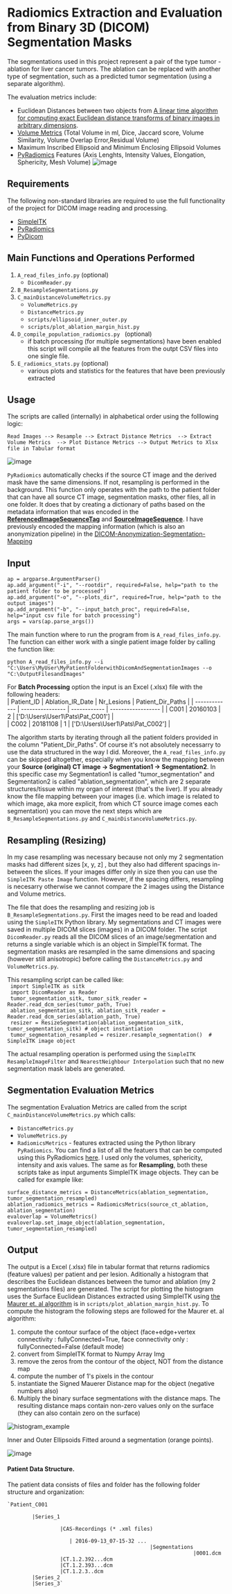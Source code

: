 # Radiomics Extraction and Evaluation from Binary 3D (DICOM) Segmentation Masks

The segmentations used in this project represent a pair of the type tumor - ablation for liver cancer tumors.  The ablation can be replaced with another type of segmentation, such as a predicted tumor segmentation (using a separate algorithm). 

The evaluation metrics include:
-  Euclidean Distances between two objects from [A linear time algorithm for computing exact Euclidean distance transforms of binary images in arbitrary dimensions](https://ieeexplore.ieee.org/abstract/document/1177156). 
- [Volume Metrics](https://itk.org/SimpleITKDoxygen/html/classitk_1_1simple_1_1LabelOverlapMeasuresImageFilter.html) (Total Volume in ml, Dice, Jaccard score, Volume Similarity, Volume Overlap Error,Residual Volume)
- Maximum Inscribed Ellipsoid and Minimum Enclosing Ellipsoid Volumes 
- [PyRadiomics](https://pyradiomics.readthedocs.io/en/latest/) Features (Axis Lenghts, Intensity Values, Elongation, Sphericity, Mesh Volume)
![image](https://user-images.githubusercontent.com/20581812/77424220-048a8200-6dd1-11ea-82fc-e9803232a7b5.png)

## Requirements
The following non-standard libraries are required to use the full functionality of the project for DICOM image reading and processing.
* [SimpleITK](https://github.com/SimpleITK/SimpleITK)
* [PyRadiomics](https://github.com/Radiomics/pyradiomics)
* [PyDicom](https://github.com/pydicom/pydicom)

## Main Functions and Operations Performed
1. `A_read_files_info.py` (optional)
    - `DicomReader.py`
2. `B_ResampleSegmentations.py`
3. `C_mainDistanceVolumeMetrics.py`
    - `VolumeMetrics.py`
    - `DistanceMetrics.py`
    - `scripts/ellipsoid_inner_outer.py`
    - `scripts/plot_ablation_margin_hist.py`
4. `D_compile_population_radiomics.py ` (optional)
    - if batch processing (for multiple segmentations) have been enabled this script will compile all the features from the outpt CSV files into one single file.
5. `E_radiomics_stats.py` (optional)
    - various plots and statistics for the features that have been previously extracted

## Usage
The scripts are called (internally) in alphabetical order using the folllowing logic:  

    Read Images --> Resample --> Extract Distance Metrics  --> Extract Volume Metrics  --> Plot Distance Metrics --> Output Metrics to Xlsx file in Tabular format
 
 ![image](https://user-images.githubusercontent.com/20581812/77426347-99db4580-6dd4-11ea-9606-aac92efd3045.png)


`PyRadiomics` automatically checks if the source CT image and the derived mask have the same dimensions. If not, resampling is performed in the background.
This function only operates with the path to the patient folder that can have all source CT image, segmentation masks, other files, all in one folder. It does that by creating a dictionary of paths based on the metadata information that was encoded in the [**ReferencedImageSequenceTag**](https://dicom.innolitics.com/ciods/basic-structured-display/structured-display-image-box/00720422/00081140) and [**SourceImageSequence**](https://dicom.innolitics.com/ciods/rt-beams-treatment-record/general-reference/00082112). I have previously encoded the mapping information (which is also an anonymization pipeline) in the [DICOM-Anonymization-Segmentation-Mapping](https://github.com/raluca-san/python-util-scripts/blob/master/A_fix_segmentations_dcm.py)
## Input
    ap = argparse.ArgumentParser()
    ap.add_argument("-i", "--rootdir", required=False, help="path to the patient folder to be processed")
    ap.add_argument("-o", "--plots_dir", required=True, help="path to the output images")
    ap.add_argument("-b", "--input_batch_proc", required=False, help="input csv file for batch processing")
    args = vars(ap.parse_args())
The main function where to run the program from is `A_read_files_info.py`.
The function can either work with a single patient image folder by calling the function like:

`python A_read_files_info.py --i "C:\Users\MyUser\MyPatientFolderwithDicomAndSegmentationImages --o "C:\OutputFilesandImages"`  

For **Batch Processing** option the input is an Excel (.xlsx) file with the following headers:  
| Patient_ID    | Ablation_IR_Date |   Nr_Lesions | Patient_Dir_Paths                    |
| ------------- | ---------------- | ------------ | ------------------                   | 
| C001          | 20160103         |    2         | ['D:\\Users\\User1\\Pats\\Pat_C001'] |    
| C002          | 20181108         |    1         | ['D:\\Users\\User1\\Pats\\Pat_C002'] |    


The algorithm starts by iterating through all the patient folders provided in the column "Patient_Dir_Paths". Of course it's not absolutely necessarry to use the data structured in the way I did. Moreover, the `A_read_files_info.py` can be skipped altogether, especially when you know the mapping between your **Source (original) CT image -> Segmentation1 -> Segmentation2**. In this specific case my Segmentation1 is called "tumor_segmentation" and Segmentation2 is called "ablation_segmentation", which are 2 separate structures/tissue within my organ of interest (that's the liver). If you already know the file mapping between your images (i.e. which image is related to which image, aka more explicit, from which CT source image comes each segmentation) you can move the next steps which are `B_ResampleSegmentations.py` and `C_mainDistanceVolumeMetrics.py`.

## Resampling (Resizing)
In my case resampling was necessary because not only my 2 segmentation masks had different sizes [x, y, z] , but they also had different spacings in-between the slices. If your images differ only in size then you can use the `SimpleITK Paste Image` function. However, if the spacing differs, resampling is necesarry otherwise we cannot compare the 2 images using the Distance and Volume metrics.  

The file that does the resampling and resizing job is `B_ResampleSegmentations.py`. First the images need to be read and loaded using the `SimpleITK` Python library. My segmentations and CT images were saved in multiple DICOM slices (images) in a DICOM folder. The script `DicomReader.py` reads all the DICOM slices of an image/segmentation and returns a single variable which is an object in SimpleITK format. The segmentation masks are resampled in the same dimensions and spacing (however still anisotropic) before calling the `DistanceMetrics.py` and `VolumeMetrics.py`.  

This resampling script can be called like:  
   ` import SimpleITK as sitk`  
   ` import DicomReader as Reader`  
   ` tumor_segmentation_sitk, tumor_sitk_reader = Reader.read_dcm_series(tumor_path, True)`  
   ` ablation_segmentation_sitk, ablation_sitk_reader = Reader.read_dcm_series(ablation_path, True)`  
   ` resizer = ResizeSegmentation(ablation_segmentation_sitk, tumor_segmentation_sitk) # object instantiation`  
   ` tumor_segmentation_resampled = resizer.resample_segmentation()  # SimpleITK image object`  
   
     
The actual resampling operation is performed using the `SimpleITK ResampleImageFilter` and `NearestNeighbour Interpolation` such that no new segmentation mask labels are generated. 

## Segmentation Evaluation Metrics
The segmentation Evaluation Metrics are called from the script `C_mainDistanceVolumeMetrics.py` which calls:
* `DistanceMetrics.py`
* `VolumeMetrics.py`
* `RadiomicsMetrics` - features extracted using the Python library `PyRadiomics`. You can find a list of all the featuers that can be computed using this PyRadiomics [here](https://pyradiomics.readthedocs.io/en/latest/features.html). I used only the volumes, sphericity, intensity and axis values.
The same as for **Resampling**, both these scripts take as input arguments SimpleITK image objects. They can be called for example like:  

 `surface_distance_metrics = DistanceMetrics(ablation_segmentation, tumor_segmentation_resampled)`  
 `ablation_radiomics_metrics = RadiomicsMetrics(source_ct_ablation, ablation_segmentation)`  
 `evaloverlap = VolumeMetrics()`   
  `evaloverlap.set_image_object(ablation_segmentation, tumor_segmentation_resampled)`  
  
 
## Output
The output is a Excel (.xlsx) file in tabular format that returns radiomics (feature values) per patient and per lesion.
Aditionally a histogram that describes the Euclidean distances between the tumor and ablation (my 2 segmentations files) are generated. The script for plotting the histogram uses the Surface Euclidean Distances extracted using SimpleITK using [the Maurer et. al algorithm](https://itk.org/SimpleITKDoxygen/html/classitk_1_1simple_1_1SignedMaurerDistanceMapImageFilter.html) is in `scripts/plot_ablation_margin_hist.py`.
To compute the histogram the following steps are followed for the Maurer et. al algorithm:
1. compute the contour surface of the object (face+edge+vertex connectivity : fullyConnected=True, face connectivity only : fullyConnected=False (default mode)
2. convert from SimpleITK format to Numpy Array Img
3. remove the zeros from the contour of the object, NOT from the distance map
4. compute the number of 1's pixels in the contour
5. instantiate the Signed Mauerer Distance map for the object (negative numbers also)
6. Multiply the binary surface segmentations with the distance maps. The resulting distance maps contain non-zero values only on the surface (they can also contain zero on the surface)  


![histogram_example](https://user-images.githubusercontent.com/20581812/76539679-610ca980-6481-11ea-9462-646d5620b559.png)

Inner and Outer Ellipsoids Fitted around a segmentation (orange points).  

![image](https://user-images.githubusercontent.com/20581812/77424720-e1140700-6dd1-11ea-8b9b-bdc76484bd18.png)
 

#### Patient Data Structure. 
The patient data consists of files and folder has the following folder structure and organization:  

    `Patient_C001  

            |Series_1  
            
                     |CAS-Recordings (* .xml files)  
                     
                        | 2016-09-13_07-15-32 ...
                                                  |Segmentations
                                                                |0001.dcm
                     |CT.1.2.392...dcm
                     |CT.1.2.393...dcm
                     |CT.1.2.3..dcm  
            |Series_2
            |Series_3`  
            


